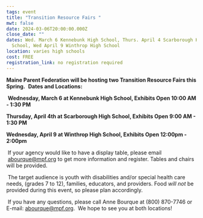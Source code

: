 ```yaml
---
tags: event
title: "Transition Resource Fairs "
mwt: false
date: 2024-03-06T20:00:00.000Z
close_date: ""
dates: Wed. March 6 Kennebunk High School, Thurs. April 4 Scarborough High
  School, Wed April 9 Winthrop High School
location: varies high schools
cost: FREE
registration_link: no registration required
---
```

**Maine Parent Federation will be hosting two Transition Resource Fairs this Spring.**  **Dates and Locations:**

 **Wednesday, March 6 at Kennebunk High School, Exhibits Open 10:00 AM - 1:30 PM**

**Thursday, April 4th at Scarborough High School, Exhibits Open 9:00 AM - 1:30 PM**

**Wednesday, April 9 at Winthrop High School, Exhibits Open 12:00pm - 2:00pm**

 If your agency would like to have a display table, please email  [abourque@mpf.org](mailto:abourque@mpf.org "mailto\:abourque@mpf.org") to get more information and register.  Tables and chairs will be provided.

 The target audience is youth with disabilities and/or special health care needs, (grades 7 to 12), families, educators, and providers. Food *will not* be provided during this event, so please plan accordingly. 

 If you have any questions, please call Anne Bourque at (800) 870-7746 or E-mail: [abourque@mpf.org](mailto:dnewcombe@mpf.org "mailto\:dnewcombe@mpf.org").  We hope to see you at both locations!